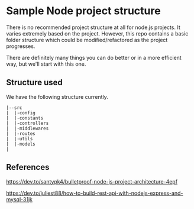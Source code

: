 # Sample Node project structure

There is no recommended project structure at all for node.js projects. It varies extremely based on the project. However, this repo contains a basic folder structure which could be modified/refactored as the project progresses.

There are definitely many things you can do better or in a more efficient way, but we'll start with this one.

## Structure used
We have the following structure currently.

```
|--src
|  |-config 
|  |-constants
|  |-controllers
|  |-middlewares
|  |-routes
|  |-utils
|  |-models
|
```

## References
https://dev.to/santypk4/bulletproof-node-js-project-architecture-4epf

https://dev.to/juliest88/how-to-build-rest-api-with-nodejs-express-and-mysql-31jk